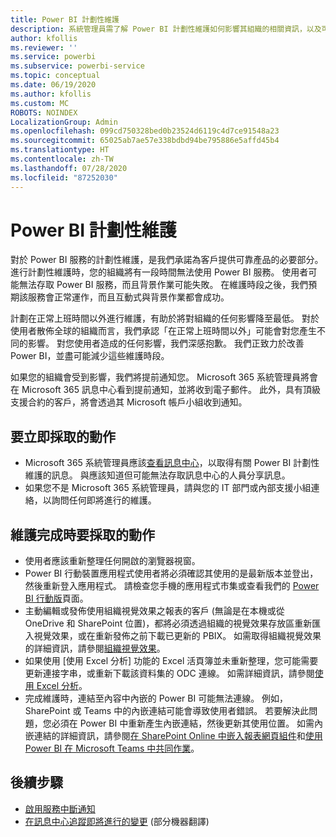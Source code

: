 ```yaml
---
title: Power BI 計劃性維護
description: 系統管理員需了解 Power BI 計劃性維護如何影響其組織的相關資訊，以及可能需要採取的後續步驟。
author: kfollis
ms.reviewer: ''
ms.service: powerbi
ms.subservice: powerbi-service
ms.topic: conceptual
ms.date: 06/19/2020
ms.author: kfollis
ms.custom: MC
ROBOTS: NOINDEX
LocalizationGroup: Admin
ms.openlocfilehash: 099cd750328bed0b23524d6119c4d7ce91548a23
ms.sourcegitcommit: 65025ab7ae57e338bdbd94be795886e5affd45b4
ms.translationtype: HT
ms.contentlocale: zh-TW
ms.lasthandoff: 07/28/2020
ms.locfileid: "87252030"
---
```

# <a name="power-bi-planned-maintenance"></a>Power BI 計劃性維護

對於 Power BI 服務的計劃性維護，是我們承諾為客戶提供可靠產品的必要部分。 進行計劃性維護時，您的組織將有一段時間無法使用 Power BI 服務。 使用者可能無法存取 Power BI 服務，而且背景作業可能失敗。 在維護時段之後，我們預期該服務會正常運作，而且互動式與背景作業都會成功。  

計劃在正常上班時間以外進行維護，有助於將對組織的任何影響降至最低。 對於使用者散佈全球的組織而言，我們承認「在正常上班時間以外」可能會對您產生不同的影響。 對您使用者造成的任何影響，我們深感抱歉。 我們正致力於改善 Power BI，並盡可能減少這些維護時段。

如果您的組織會受到影響，我們將提前通知您。 Microsoft 365 系統管理員將會在 Microsoft 365 訊息中心看到提前通知，並將收到電子郵件。 此外，具有頂級支援合約的客戶，將會透過其 Microsoft 帳戶小組收到通知。

## <a name="actions-to-take-now"></a>要立即採取的動作

* Microsoft 365 系統管理員應該[查看訊息中心](https://admin.microsoft.com/Adminportal/Home#/MessageCenter)，以取得有關 Power BI 計劃性維護的訊息。 與應該知道但可能無法存取訊息中心的人員分享訊息。
* 如果您不是 Microsoft 365 系統管理員，請與您的 IT 部門或內部支援小組連絡，以詢問任何即將進行的維護。

## <a name="actions-to-take-when-maintenance-is-complete"></a>維護完成時要採取的動作

* 使用者應該重新整理任何開啟的瀏覽器視窗。
* Power BI 行動裝置應用程式使用者將必須確認其使用的是最新版本並登出，然後重新登入應用程式。 請檢查您手機的應用程式市集或查看我們的 [Power BI 行動版](https://powerbi.microsoft.com/mobile/)頁面。
* 主動編輯或發佈使用組織視覺效果之報表的客戶 (無論是在本機或從 OneDrive 和 SharePoint 位置)，都將必須透過組織的視覺效果存放區重新匯入視覺效果，或在重新發佈之前下載已更新的 PBIX。 如需取得組織視覺效果的詳細資訊，請參閱[組織視覺效果](service-admin-portal.md#organization-visuals)。
* 如果使用 [使用 Excel 分析] 功能的 Excel 活頁簿並未重新整理，您可能需要更新連接字串，或重新下載該資料集的 ODC 連線。 如需詳細資訊，請參閱[使用 Excel 分析](../collaborate-share/service-analyze-in-excel.md#connect-to-power-bi-data)。
* 完成維護時，連結至內容中內嵌的 Power BI 可能無法連線。 例如，SharePoint 或 Teams 中的內嵌連結可能會導致使用者錯誤。 若要解決此問題，您必須在 Power BI 中重新產生內嵌連結，然後更新其使用位置。 如需內嵌連結的詳細資訊，請參閱[在 SharePoint Online 中嵌入報表網頁組件](../collaborate-share/service-embed-report-spo.md)和[使用 Power BI 在 Microsoft Teams 中共同作業](../collaborate-share/service-collaborate-microsoft-teams.md)。

## <a name="next-steps"></a>後續步驟

* [啟用服務中斷通知](service-interruption-notifications.md)
* [在訊息中心追蹤即將進行的變更](https://docs.microsoft.com/microsoft-365/admin/manage/message-center?view=o365-worldwide) \(部分機器翻譯\)
